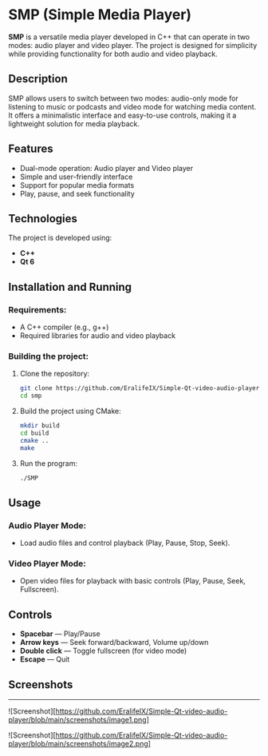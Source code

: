 # SMP (Simple Media Player)

**SMP** is a versatile media player developed in C++ that can operate in two modes: audio player and video player. The project is designed for simplicity while providing functionality for both audio and video playback.

## Description
SMP allows users to switch between two modes: audio-only mode for listening to music or podcasts and video mode for watching media content. It offers a minimalistic interface and easy-to-use controls, making it a lightweight solution for media playback.

## Features
- Dual-mode operation: Audio player and Video player
- Simple and user-friendly interface
- Support for popular media formats
- Play, pause, and seek functionality

## Technologies
The project is developed using:
- **C++**
- **Qt 6**

## Installation and Running
### Requirements:
- A C++ compiler (e.g., g++)
- Required libraries for audio and video playback

### Building the project:
1. Clone the repository:
    ```bash
    git clone https://github.com/EralifeIX/Simple-Qt-video-audio-player.git
    cd smp
    ```
2. Build the project using CMake:
    ```bash
    mkdir build
    cd build
    cmake ..
    make
    ```

3. Run the program:
    ```bash
    ./SMP
    ```

## Usage
### Audio Player Mode:
- Load audio files and control playback (Play, Pause, Stop, Seek).

### Video Player Mode:
- Open video files for playback with basic controls (Play, Pause, Seek, Fullscreen).

## Controls
- **Spacebar** — Play/Pause
- **Arrow keys** — Seek forward/backward, Volume up/down
- **Double click** — Toggle fullscreen (for video mode)
- **Escape** — Quit

## Screenshots
------------------------------------------------------------------------------------------------------------------
![Screenshot][https://github.com/EralifeIX/Simple-Qt-video-audio-player/blob/main/screenshots/image1.png]

![Screenshot][https://github.com/EralifeIX/Simple-Qt-video-audio-player/blob/main/screenshots/image2.png]

